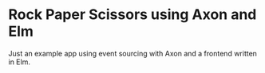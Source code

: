 # Rock Paper Scissors using Axon and Elm

Just an example app using event sourcing with Axon and a frontend written in Elm.